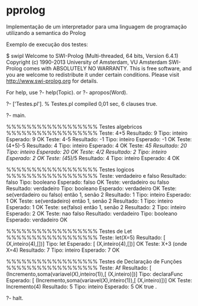 pprolog
=======

Implementação de um interpretador para uma linguagem de programação utilizando a semantica do Prolog 

Exemplo de execução dos testes:

$ swipl
Welcome to SWI-Prolog (Multi-threaded, 64 bits, Version 6.4.1)
Copyright (c) 1990-2013 University of Amsterdam, VU Amsterdam
SWI-Prolog comes with ABSOLUTELY NO WARRANTY. This is free software,
and you are welcome to redistribute it under certain conditions.
Please visit http://www.swi-prolog.org for details.

For help, use ?- help(Topic). or ?- apropos(Word).

?- ['Testes.pl'].
% Testes.pl compiled 0,01 sec, 6 clauses
true.

?- main.

%%%%%%%%%%%%%%%%%% Testes algebricos %%%%%%%%%%%%%%%%%%
Teste: 4+5 Resultado: 9 Tipo: inteiro Esperado: 9 OK
Teste: 4-5 Resultado: -1 Tipo: inteiro Esperado: -1 OK
Teste: (4+5)-5 Resultado: 4 Tipo: inteiro Esperado: 4 OK
Teste: 4*5 Resultado: 20 Tipo: inteiro Esperado: 20 OK
Teste: 4/2 Resultado: 2 Tipo: inteiro Esperado: 2 OK
Teste: (4*5)/5 Resultado: 4 Tipo: inteiro Esperado: 4 OK

%%%%%%%%%%%%%%%%%% Testes logicos %%%%%%%%%%%%%%%%%%
Teste: verdadeiro e falso Resultado: falso Tipo: booleano Esperado: falso OK
Teste: verdadeiro ou falso Resultado: verdadeiro Tipo: booleano Esperado: verdadeiro OK
Teste: se(verdadeiro ou falso) então 1, senão 2 Resultado: 1 Tipo: inteiro Esperado: 1 OK
Teste: se(verdadeiro) então 1, senão 2 Resultado: 1 Tipo: inteiro Esperado: 1 OK
Teste: se(falso) então 1, senão 2 Resultado: 2 Tipo: inteiro Esperado: 2 OK
Teste: nao falso Resultado: verdadeiro Tipo: booleano Esperado: verdadeiro OK

%%%%%%%%%%%%%%%%%% Testes de Let %%%%%%%%%%%%%%%%%%
Teste: let(X=5) Resultado: [ (X,inteiro(4),[])] Tipo: let Esperado: [ (X,inteiro(4),[])] OK
Teste: X+3 (onde X=4) Resultado: 7 Tipo: inteiro Esperado: 7 OK

%%%%%%%%%%%%%%%%%% Testes de Declaração de Funções %%%%%%%%%%%%%%%%%%
Teste: Af Resultado: [ (Incremento,soma(variavel(X),inteiro(1)),[ (X,inteiro)])] Tipo: declaraFunc Esperado: [ (Incremento,soma(variavel(X),inteiro(1)),[ (X,inteiro)])] OK
Teste: Incremento(4) Resultado: 5 Tipo: inteiro Esperado: 5 OK
true .

?- halt.
